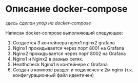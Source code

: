# Описание docker-compose
*здесь сделан упор на docker-compose*

Написан docker-compose выполняющий следующее:
1. Создается 3 контейнера nginx1 nginx2 grafana
2. Nginx1 прокидывается через порт 8001 на Grafana
3. Nginx2 прокидывается через порт 8002 на Grafana
4. Nginx1 и Nginx2 в разных сетях.
5. Healthcheck Nginx1 в контейнере с Grafana
6. Cоздан в композе раздел и подключен к 2м nginx (т.к. конфигурационный файл идентичен)
